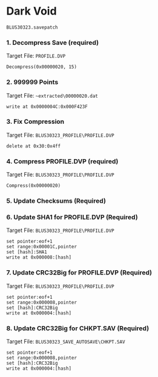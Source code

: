 # Dark Void 

`BLUS30323.savepatch`

### 1. Decompress Save (required)

Target File: `PROFILE.DVP`

```
Decompress(0x00000020, 15)
```

### 2. 999999 Points

Target File: `~extracted\00000020.dat`

```
write at 0x0000004C:0x000F423F
```

### 3. Fix Compression

Target File: `BLUS30323_PROFILE\PROFILE.DVP`

```
delete at 0x30:0x4ff
```

### 4. Compress PROFILE.DVP (required)

Target File: `BLUS30323_PROFILE\PROFILE.DVP`

```
Compress(0x00000020)
```

### 5.  Update Checksums (Required)
### 6. Update SHA1 for PROFILE.DVP (Required)

Target File: `BLUS30323_PROFILE\PROFILE.DVP`

```
set pointer:eof+1
set range:0x00001C,pointer
set [hash]:SHA1
write at 0x000008:[hash]
```

### 7. Update CRC32Big for PROFILE.DVP (Required)

Target File: `BLUS30323_PROFILE\PROFILE.DVP`

```
set pointer:eof+1
set range:0x000008,pointer
set [hash]:CRC32Big
write at 0x000004:[hash]
```

### 8. Update CRC32Big for CHKPT.SAV (Required)

Target File: `BLUS30323_SAVE_AUTOSAVE\CHKPT.SAV`

```
set pointer:eof+1
set range:0x000008,pointer
set [hash]:CRC32Big
write at 0x000004:[hash]
```

